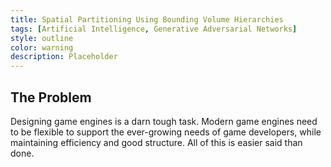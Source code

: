 ```yaml
---
title: Spatial Partitioning Using Bounding Volume Hierarchies
tags: [Artificial Intelligence, Generative Adversarial Networks]
style: outline
color: warning
description: Placeholder
---
```


## The Problem
Designing game engines is a darn tough task. Modern game engines need to be flexible to support the ever-growing needs of game developers, while maintaining efficiency and good structure. All of this is easier said than done.



